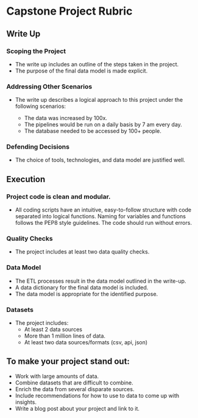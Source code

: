 # Capstone Project Rubric

## Write Up

### Scoping the Project
	
* The write up includes an outline of the steps taken in the project.
* The purpose of the final data model is made explicit.

### Addressing Other Scenarios
	
* The write up describes a logical approach to this project under the following scenarios:

    * The data was increased by 100x.
    * The pipelines would be run on a daily basis by 7 am every day.
    * The database needed to be accessed by 100+ people.

### Defending Decisions
	
* The choice of tools, technologies, and data model are justified well.

## Execution

### Project code is clean and modular.
	
* All coding scripts have an intuitive, easy-to-follow structure with code separated into logical functions. Naming for variables and functions follows the PEP8 style guidelines. The code should run without errors.

### Quality Checks
	
* The project includes at least two data quality checks.

### Data Model
	
* The ETL processes result in the data model outlined in the write-up.
* A data dictionary for the final data model is included.
* The data model is appropriate for the identified purpose.

### Datasets
	
* The project includes:
    * At least 2 data sources
    * More than 1 million lines of data.
    * At least two data sources/formats (csv, api, json)
## To make your project stand out:

* Work with large amounts of data.
* Combine datasets that are difficult to combine.
* Enrich the data from several disparate sources.
* Include recommendations for how to use to data to come up with insights.
* Write a blog post about your project and link to it.
